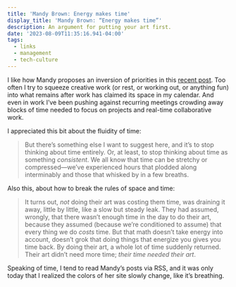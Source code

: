 ```yaml
---
title: 'Mandy Brown: Energy makes time'
display_title: 'Mandy Brown: “Energy makes time”'
description: An argument for putting your art first.
date: '2023-08-09T11:35:16.941-04:00'
tags:
  - links
  - management
  - tech-culture
---
```


I like how Mandy proposes an inversion of priorities in this [recent post](https://everythingchanges.us/blog/energy-makes-time/). Too often I try to squeeze creative work (or rest, or working out, or anything fun) into what remains after work has claimed its space in my calendar. And even in work I’ve been pushing against recurring meetings crowding away blocks of time needed to focus on projects and real-time collaborative work.

I appreciated this bit about the fluidity of time:

> But there’s something else I want to suggest here, and it’s to stop thinking about time entirely. Or, at least, to stop thinking about time as something *consistent*. We all know that time can be stretchy or compressed—we’ve experienced hours that plodded along interminably and those that whisked by in a few breaths.

Also this, about how to break the rules of space and time:

> It turns out, *not* doing their art was costing them time, was draining it away, little by little, like a slow but steady leak. They had assumed, wrongly, that there wasn’t enough time in the day to do their art, because they assumed (because we’re conditioned to assume) that every thing we do *costs* time. But that math doesn’t take energy into account, doesn’t grok that doing things that energize you gives you time back. By doing their art, a whole lot of time suddenly returned. Their art didn’t need more time; *their time needed their art*.

Speaking of time, I tend to read Mandy’s posts via RSS, and it was only today that I realized the colors of her site slowly change, like it’s breathing.